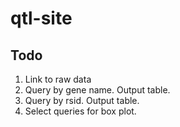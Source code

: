 # qtl-site
## Todo
1. Link to raw data
2. Query by gene name. Output table.
3. Query by rsid. Output table.
4. Select queries for box plot.

